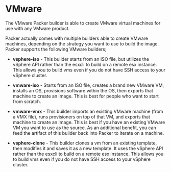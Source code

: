 # VMware
The VMware Packer builder is able to create VMware virtual machines for use with any VMware product.

Packer actually comes with multiple builders able to create VMware machines, depending on the strategy you want to use to build the image. Packer supports the following VMware builders;

- **vsphere-iso** - This builder starts from an ISO file, but utilizes the vSphere API rather than the esxcli to build on a remote esx instance. This allows you to build vms even if you do not have SSH access to your vSphere cluster.

- **vmware-iso** - Starts from an ISO file, creates a brand new VMware VM, installs an OS, provisions software within the OS, then exports that machine to create an image. This is best for people who want to start from scratch.

- **vmware-vmx** - This builder imports an existing VMware machine (from a VMX file), runs provisioners on top of that VM, and exports that machine to create an image. This is best if you have an existing VMware VM you want to use as the source. As an additional benefit, you can feed the artifact of this builder back into Packer to iterate on a machine.

- **vsphere-clone** - This builder clones a vm from an existing template, then modifies it and saves it as a new template. It uses the vSphere API rather than the esxcli to build on a remote esx instance. This allows you to build vms even if you do not have SSH access to your vSphere cluster.